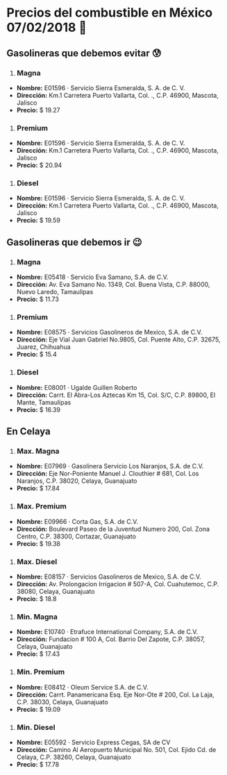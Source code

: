 # Precios del combustible en México 07/02/2018 :car:

## Gasolineras que debemos evitar :cold_sweat:
1. ### Magna
  * **Nombre:** E01596 · Servicio Sierra Esmeralda, S. A. de C. V.
  * **Dirección:** Km.1 Carretera Puerto Vallarta, Col. ., C.P. 46900, Mascota, Jalisco
  * **Precio:** $ 19.27

1. ### Premium
  * **Nombre:** E01596 · Servicio Sierra Esmeralda, S. A. de C. V.
  * **Dirección:** Km.1 Carretera Puerto Vallarta, Col. ., C.P. 46900, Mascota, Jalisco
  * **Precio:** $ 20.94

1. ### Diesel
  * **Nombre:** E01596 · Servicio Sierra Esmeralda, S. A. de C. V.
  * **Dirección:** Km.1 Carretera Puerto Vallarta, Col. ., C.P. 46900, Mascota, Jalisco
  * **Precio:** $ 19.59


## Gasolineras que debemos ir :wink:
1. ### Magna
  * **Nombre:** E05418 · Servicio Eva Samano, S.A. de C.V.
  * **Dirección:** Av. Eva Samano No. 1349, Col. Buena Vista, C.P. 88000, Nuevo Laredo, Tamaulipas
  * **Precio:** $ 11.73

1. ### Premium
  * **Nombre:** E08575 · Servicios Gasolineros de Mexico, S.A. de C.V.
  * **Dirección:** Eje Vial Juan Gabriel No.9805, Col. Puente Alto, C.P. 32675, Juarez, Chihuahua
  * **Precio:** $ 15.4

1. ### Diesel
  * **Nombre:** E08001 · Ugalde Guillen Roberto
  * **Dirección:** Carrt. El Abra-Los Aztecas Km 15, Col. S/C, C.P. 89800, El Mante, Tamaulipas
  * **Precio:** $ 16.39


## En Celaya
1. ### Max. Magna
  * **Nombre:** E07969 · Gasolinera Servicio Los Naranjos, S.A. de C.V.
  * **Dirección:** Eje Nor-Poniente Manuel J. Clouthier # 681, Col. Los Naranjos, C.P. 38020, Celaya, Guanajuato
  * **Precio:** $ 17.84

1. ### Max. Premium
  * **Nombre:** E09966 · Corta Gas, S.A. de C.V.
  * **Dirección:** Boulevard Paseo de la Juventud Numero 200, Col. Zona Centro, C.P. 38300, Cortazar, Guanajuato
  * **Precio:** $ 19.38

1. ### Max. Diesel
  * **Nombre:** E08157 · Servicios Gasolineros de Mexico, S.A. de C.V.
  * **Dirección:** Av. Prolongacion Irrigacion # 507-A, Col. Cuahutemoc, C.P. 38080, Celaya, Guanajuato
  * **Precio:** $ 18.8

1. ### Min. Magna
  * **Nombre:** E10740 · Etrafuce International Company, S.A. de C.V.
  * **Dirección:** Fundacion # 100 A, Col. Barrio Del Zapote, C.P. 38057, Celaya, Guanajuato
  * **Precio:** $ 17.43

1. ### Min. Premium
  * **Nombre:** E08412 · Oleum Service S.A. de C.V.
  * **Dirección:** Carrt. Panamericana Esq. Eje Nor-Ote # 200, Col. La Laja, C.P. 38030, Celaya, Guanajuato
  * **Precio:** $ 19.09

1. ### Min. Diesel
  * **Nombre:** E05592 · Servicio Express Cegas, SA de CV
  * **Dirección:** Camino Al Aeropuerto Municipal No. 501, Col. Ejido Cd. de Celaya, C.P. 38260, Celaya, Guanajuato
  * **Precio:** $ 17.78